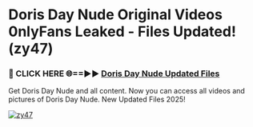 # Doris Day Nude Original Videos 0nlyFans Leaked - Files Updated! (zy47)

<h3>🔴 CLICK HERE 🌐==►► <a href="https://tinyurl.com/52m3yx9h" rel="nofollow">Doris Day Nude Updated Files</a></h3>

Get Doris Day Nude and all content. Now you can access all videos and pictures of Doris Day Nude. New Updated Files 2025!

[![zy47](https://i.imgur.com/TnHtlc8.gif)](https://tinyurl.com/52m3yx9h)
